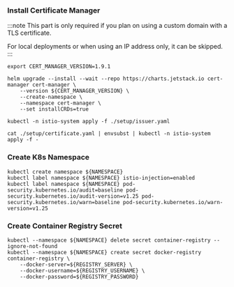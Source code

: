 ### Install Certificate Manager

:::note
This part is only required if you plan on using a custom domain with a TLS certificate.

For local deployments or when using an IP address only, it can be skipped.
:::

```shell
export CERT_MANAGER_VERSION=1.9.1
```

```shell showLineNumbers
helm upgrade --install --wait --repo https://charts.jetstack.io cert-manager cert-manager \
    --version ${CERT_MANAGER_VERSION} \
    --create-namespace \
    --namespace cert-manager \
    --set installCRDs=true
```

```shell
kubectl -n istio-system apply -f ./setup/issuer.yaml
```

```shell
cat ./setup/certificate.yaml | envsubst | kubectl -n istio-system apply -f -
```

### Create K8s Namespace

```shell showLineNumbers
kubectl create namespace ${NAMESPACE}
kubectl label namespace ${NAMESPACE} istio-injection=enabled
kubectl label namespace ${NAMESPACE} pod-security.kubernetes.io/audit=baseline pod-security.kubernetes.io/audit-version=v1.25 pod-security.kubernetes.io/warn=baseline pod-security.kubernetes.io/warn-version=v1.25
```

### Create Container Registry Secret

```shell showLineNumbers
kubectl --namespace ${NAMESPACE} delete secret container-registry --ignore-not-found
kubectl --namespace ${NAMESPACE} create secret docker-registry container-registry \
    --docker-server=${REGISTRY_SERVER} \
    --docker-username=${REGISTRY_USERNAME} \
    --docker-password=${REGISTRY_PASSWORD}
```
